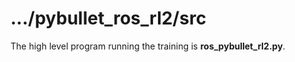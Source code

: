 
# .../pybullet_ros_rl2/src

The high level program running the training is **ros_pybullet_rl2.py**.

